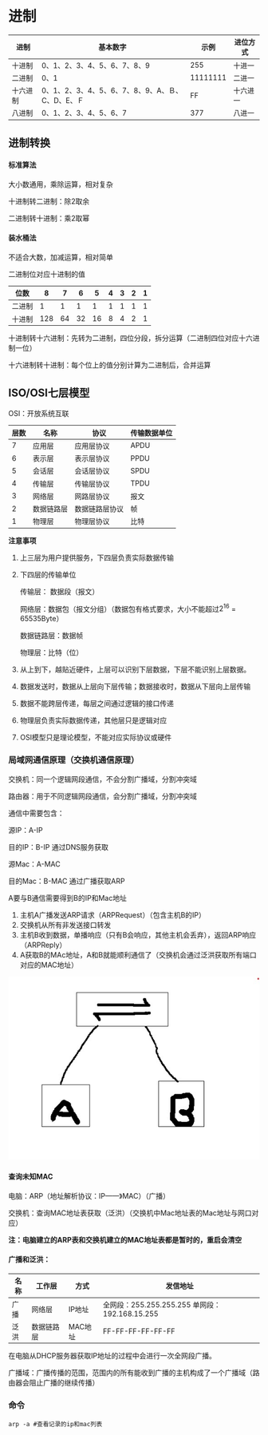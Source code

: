 # 进制

| 进制     | 基本数字                                         | 示例     | 进位方式 |
| -------- | ------------------------------------------------ | -------- | -------- |
| 十进制   | 0、1、2、3、4、5、6、7、8、9                     | 255      | 十进一   |
| 二进制   | 0、1                                             | 11111111 | 二进一   |
| 十六进制 | 0、1、2、3、4、5、6、7、8、9、A、Ｂ、C、D、E、Ｆ | FF       | 十六进一 |
| 八进制   | 0、1、2、3、4、5、6、7                           | 377      | 八进一   |

## 进制转换

#### 标准算法

大小数通用，乘除运算，相对复杂

十进制转二进制：除2取余

二进制转十进制：乘2取幂

#### 装水桶法

不适合大数，加减运算，相对简单

二进制位对应十进制的值

| 位数   | 8    | 7    | 6    | 5    | 4    | 3    | 2    | 1    |
| ------ | ---- | ---- | ---- | ---- | ---- | ---- | ---- | ---- |
| 二进制 | 1    | 1    | 1    | 1    | 1    | 1    | 1    | 1    |
| 十进制 | 128  | 64   | 32   | 16   | 8    | 4    | 2    | 1    |

十进制转十六进制：先转为二进制，四位分段，拆分运算（二进制四位对应十六进制一位）

十六进制转十进制：每个位上的值分别计算为二进制后，合并运算

## ISO/OSI七层模型

OSI：开放系统互联

| 层数 | 名称       | 协议           | 传输数据单位 |
| ---- | ---------- | -------------- | ------------ |
| 7    | 应用层     | 应用层协议     | APDU         |
| 6    | 表示层     | 表示层协议     | PPDU         |
| 5    | 会话层     | 会话层协议     | SPDU         |
| 4    | 传输层     | 传输层协议     | TPDU         |
| 3    | 网络层     | 网路层协议     | 报文         |
| 2    | 数据链路层 | 数据链路层协议 | 帧           |
| 1    | 物理层     | 物理层协议     | 比特         |

**注意事项**

1. 上三层为用户提供服务，下四层负责实际数据传输

2. 下四层的传输单位

    传输层： 数据段（报文）

    网络层：数据包（报文分组）（数据包有格式要求，大小不能超过$2^{16}$ = 65535Byte）

    数据链路层：数据帧

    物理层：比特（位）

3. 从上到下，越贴近硬件，上层可以识别下层数据，下层不能识别上层数据。

4. 数据发送时，数据从上层向下层传输；数据接收时，数据从下层向上层传输

5. 数据不能跨层传递，每层之间通过逻辑的接口传递

6. 物理层负责实际数据传递，其他层只是逻辑对应

7. OSI模型只是理论模型，不能对应实际协议或硬件

### 局域网通信原理（交换机通信原理）

交换机：同一个逻辑网段通信，不会分割广播域，分割冲突域

路由器：用于不同逻辑网段通信，会分割广播域，分割冲突域

通信中需要包含：

源IP：A-IP

目的IP：B-IP 通过DNS服务获取

源Mac：A-MAC 

目的Mac：B-MAC 通过广播获取ARP

A要与B通信需要得到B的IP和Mac地址

1. 主机A广播发送ARP请求（ARPRequest）（包含主机B的IP）
3. 交换机从所有非发送接口转发
4. 主机B收到数据，单播响应（只有B会响应，其他主机会丢弃），返回ARP响应（ARPReply）
5. A获取B的MAc地址，A和B就能顺利通信了（交换机会通过泛洪获取所有端口对应的MAC地址）

![局域网通信](交换机通信原理.jpg)

#### 查询未知MAC

电脑：ARP（地址解析协议：IP——》MAC）（广播）

交换机：查询MAC地址表获取（泛洪）（交换机中Mac地址表的Mac地址与网口对应）

**注：电脑建立的ARP表和交换机建立的MAC地址表都是暂时的，重启会清空**

#### 广播和泛洪：

| 名称 | 工作层     | 方式    | 发信地址                                        |
| ---- | ---------- | ------- | ----------------------------------------------- |
| 广播 | 网络层     | IP地址  | 全网段：255.255.255.255  单网段：192.168.15.255 |
| 泛洪 | 数据链路层 | MAC地址 | FF-FF-FF-FF-FF-FF                               |

在电脑从DHCP服务器获取IP地址的过程中会进行一次全网段广播。

广播域：广播传播的范围，范围内的所有能收到广播的主机构成了一个广播域（路由器会阻止广播的继续传播）

### 命令

~~~shell
arp -a #查看记录的ip和mac列表
~~~



